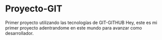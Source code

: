 # Proyecto-GIT
Primer proyecto utilizando las tecnologías de GIT-GITHUB
Hey, este es mi primer proyecto adentrandome en este mundo para avanzar como desarrollador.

